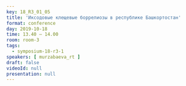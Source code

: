 ```yaml
---
key: 18_R3_01_05
title: 'Иксодовые клещевые боррелиозы в республике Башкортостан'
format: conference
day: 2019-10-18
time: 13.40 – 14.00
room: room-3
tags:
  - symposium-18-r3-1
speakers: [ murzabaeva_rt ]
draft: false
videoId: null
presentation: null
---
```

